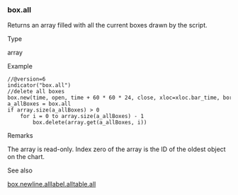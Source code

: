 ### box.all

Returns an array filled with all the current boxes drawn by the script.

Type

array<box>

Example

```
//@version=6  
indicator("box.all")  
//delete all boxes  
box.new(time, open, time + 60 * 60 * 24, close, xloc=xloc.bar_time, border_style=line.style_dashed)  
a_allBoxes = box.all  
if array.size(a_allBoxes) > 0  
    for i = 0 to array.size(a_allBoxes) - 1  
        box.delete(array.get(a_allBoxes, i))
```

Remarks

The array is read-only. Index zero of the array is the ID of the oldest object on the chart.

See also

[box.new](#fun_box.new)[line.all](#var_line.all)[label.all](#var_label.all)[table.all](#var_table.all)
